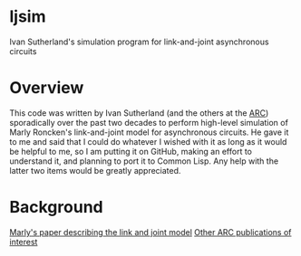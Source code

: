 # ljsim
Ivan Sutherland's simulation program for link-and-joint asynchronous circuits

# Overview

This code was written by Ivan Sutherland (and the others at the [ARC](https://arc.cecs.pdx.edu//)) sporadically over the past two decades to perform high-level simulation of Marly Roncken's link-and-joint model for asynchronous circuits. He gave it to me and said that I could do whatever I wished with it as long as it would be helpful to me, so I am putting it on GitHub, making an effort to understand it, and planning to port it to Common Lisp. Any help with the latter two items would be greatly appreciated.

# Background

[Marly's paper describing the link and joint model](https://arc.cecs.pdx.edu/sites/all/uploads/Publications/RonckenSutherland_ThinkST_Asilomar_2017.pdf)
[Other ARC publications of interest](https://arc.cecs.pdx.edu/publications)
